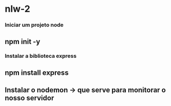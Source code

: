 # nlw-2

### Iniciar um projeto node 
## npm init -y 


### Instalar a biblioteca express 
## npm install express 

## Instalar o nodemon -> que serve para monitorar o nosso servidor 
